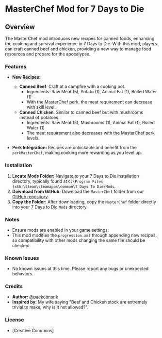 # MasterChef Mod for 7 Days to Die

## Overview
The MasterChef mod introduces new recipes for canned foods, enhancing the cooking and survival experience in 7 Days to Die. With this mod, players can craft canned beef and chicken, providing a new way to manage food resources and prepare for the apocalypse.

### Features
- **New Recipes:**
  - **Canned Beef**: Craft at a campfire with a cooking pot. 
    - Ingredients: Raw Meat (5), Potato (1), Animal Fat (1), Boiled Water (1)
    - With the MasterChef perk, the meat requirement can decrease with skill level.
  - **Canned Chicken**: Similar to canned beef but with mushrooms instead of potatoes.
    - Ingredients: Raw Meat (5), Mushrooms (1), Animal Fat (1), Boiled Water (1)
    - The meat requirement also decreases with the MasterChef perk levels.

- **Perk Integration:** Recipes are unlockable and benefit from the `perkMasterChef`, making cooking more rewarding as you level up.

### Installation

1. **Locate Mods Folder:** Navigate to your 7 Days to Die installation directory, typically found at `C:\Program Files (x86)\Steam\steamapps\common\7 Days To Die\Mods`.
2. **Download from GitHub:** Download the `MasterChef` folder from our [GitHub repository](https://github.com/packetalien/MasterChef/archive/refs/tags/Main.zip).
3. **Copy the Folder:** After downloading, copy the `MasterChef` folder directly into your 7 Days to Die `Mods` directory.
### Notes
- Ensure mods are enabled in your game settings.
- This mod modifies the `progression.xml` through appending new recipes, so compatibility with other mods changing the same file should be checked.

### Known Issues
- No known issues at this time. Please report any bugs or unexpected behaviors.

### Credits
- **Author:** [@packetmonk](https://x.com/packetmonk)
- **Inspired by:** My wife saying "Beef and Chicken stock are extremely trivial to make, why is it not allowed?".

### License
- [Creative Commons]